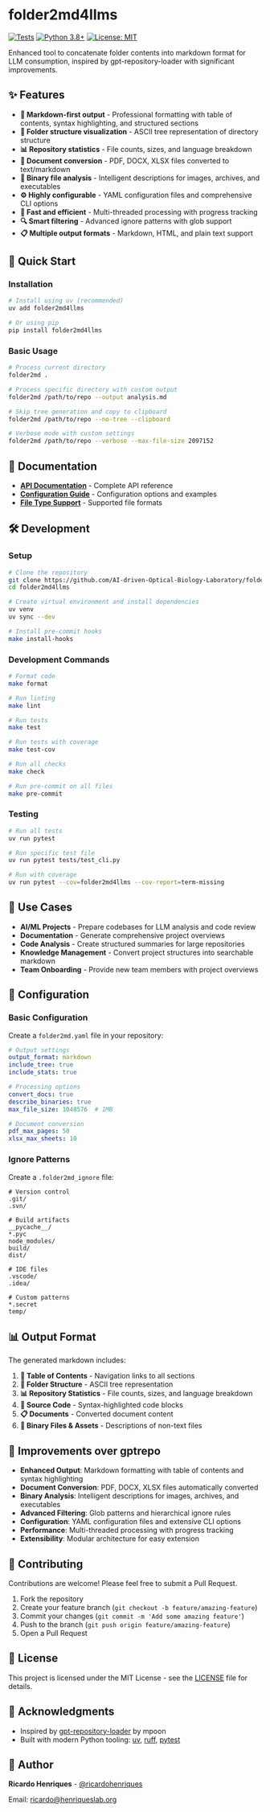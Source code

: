 # folder2md4llms

[![Tests](https://github.com/AI-driven-Optical-Biology-Laboratory/folder2md4llms/actions/workflows/test.yml/badge.svg)](https://github.com/AI-driven-Optical-Biology-Laboratory/folder2md4llms/actions/workflows/test.yml)
[![Python 3.8+](https://img.shields.io/badge/python-3.8+-blue.svg)](https://www.python.org/downloads/)
[![License: MIT](https://img.shields.io/badge/License-MIT-yellow.svg)](https://opensource.org/licenses/MIT)

Enhanced tool to concatenate folder contents into markdown format for LLM consumption, inspired by gpt-repository-loader with significant improvements.

## ✨ Features

- **📝 Markdown-first output** - Professional formatting with table of contents, syntax highlighting, and structured sections
- **📁 Folder structure visualization** - ASCII tree representation of directory structure
- **📊 Repository statistics** - File counts, sizes, and language breakdown
- **📄 Document conversion** - PDF, DOCX, XLSX files converted to text/markdown
- **🔧 Binary file analysis** - Intelligent descriptions for images, archives, and executables
- **⚙️ Highly configurable** - YAML configuration files and comprehensive CLI options
- **🚀 Fast and efficient** - Multi-threaded processing with progress tracking
- **🔍 Smart filtering** - Advanced ignore patterns with glob support
- **📋 Multiple output formats** - Markdown, HTML, and plain text support

## 🚀 Quick Start

### Installation

```bash
# Install using uv (recommended)
uv add folder2md4llms

# Or using pip
pip install folder2md4llms
```

### Basic Usage

```bash
# Process current directory
folder2md .

# Process specific directory with custom output
folder2md /path/to/repo --output analysis.md

# Skip tree generation and copy to clipboard
folder2md /path/to/repo --no-tree --clipboard

# Verbose mode with custom settings
folder2md /path/to/repo --verbose --max-file-size 2097152
```

## 📖 Documentation

- **[API Documentation](docs/api.md)** - Complete API reference
- **[Configuration Guide](docs/api.md#configuration)** - Configuration options and examples
- **[File Type Support](docs/api.md#supported-file-types)** - Supported file formats

## 🛠️ Development

### Setup

```bash
# Clone the repository
git clone https://github.com/AI-driven-Optical-Biology-Laboratory/folder2md4llms.git
cd folder2md4llms

# Create virtual environment and install dependencies
uv venv
uv sync --dev

# Install pre-commit hooks
make install-hooks
```

### Development Commands

```bash
# Format code
make format

# Run linting
make lint

# Run tests
make test

# Run tests with coverage
make test-cov

# Run all checks
make check

# Run pre-commit on all files
make pre-commit
```

### Testing

```bash
# Run all tests
uv run pytest

# Run specific test file
uv run pytest tests/test_cli.py

# Run with coverage
uv run pytest --cov=folder2md4llms --cov-report=term-missing
```

## 🎯 Use Cases

- **AI/ML Projects** - Prepare codebases for LLM analysis and code review
- **Documentation** - Generate comprehensive project overviews
- **Code Analysis** - Create structured summaries for large repositories
- **Knowledge Management** - Convert project structures into searchable markdown
- **Team Onboarding** - Provide new team members with project overviews

## 🔧 Configuration

### Basic Configuration

Create a `folder2md.yaml` file in your repository:

```yaml
# Output settings
output_format: markdown
include_tree: true
include_stats: true

# Processing options
convert_docs: true
describe_binaries: true
max_file_size: 1048576  # 1MB

# Document conversion
pdf_max_pages: 50
xlsx_max_sheets: 10
```

### Ignore Patterns

Create a `.folder2md_ignore` file:

```
# Version control
.git/
.svn/

# Build artifacts
__pycache__/
*.pyc
node_modules/
build/
dist/

# IDE files
.vscode/
.idea/

# Custom patterns
*.secret
temp/
```

## 📊 Output Format

The generated markdown includes:

1. **📑 Table of Contents** - Navigation links to all sections
2. **📁 Folder Structure** - ASCII tree representation
3. **📊 Repository Statistics** - File counts, sizes, and language breakdown
4. **📄 Source Code** - Syntax-highlighted code blocks
5. **📋 Documents** - Converted document content
6. **🔧 Binary Files & Assets** - Descriptions of non-text files

## 🔄 Improvements over gptrepo

- **Enhanced Output**: Markdown formatting with table of contents and syntax highlighting
- **Document Conversion**: PDF, DOCX, XLSX files automatically converted
- **Binary Analysis**: Intelligent descriptions for images, archives, and executables
- **Advanced Filtering**: Glob patterns and hierarchical ignore rules
- **Configuration**: YAML configuration files and extensive CLI options
- **Performance**: Multi-threaded processing with progress tracking
- **Extensibility**: Modular architecture for easy extension

## 🤝 Contributing

Contributions are welcome! Please feel free to submit a Pull Request.

1. Fork the repository
2. Create your feature branch (`git checkout -b feature/amazing-feature`)
3. Commit your changes (`git commit -m 'Add some amazing feature'`)
4. Push to the branch (`git push origin feature/amazing-feature`)
5. Open a Pull Request

## 📄 License

This project is licensed under the MIT License - see the [LICENSE](LICENSE) file for details.

## 🙏 Acknowledgments

- Inspired by [gpt-repository-loader](https://github.com/mpoon/gpt-repository-loader) by mpoon
- Built with modern Python tooling: [uv](https://github.com/astral-sh/uv), [ruff](https://github.com/astral-sh/ruff), [pytest](https://pytest.org)

## 👤 Author

**Ricardo Henriques** - [@ricardohenriques](https://github.com/ricardohenriques)

Email: ricardo@henriqueslab.org
